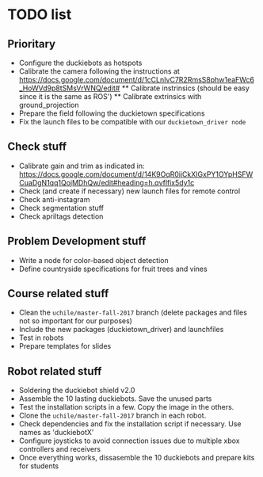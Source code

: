 # TODO list

## Prioritary
* Configure the duckiebots as hotspots
* Calibrate the camera following the instructions at https://docs.google.com/document/d/1cCLnIvC7R2RmsS8phw1eaFWc6_HoWVd9p8tSMsVrWNQ/edit#
** Calibrate instrinsics (should be easy since it is the same as ROS')
** Calibrate extrinsics with ground_projection
* Prepare the field following the duckietown specifications
* Fix the launch files to be compatible with our `duckietown_driver node`

## Check stuff
* Calibrate gain and trim as indicated in: https://docs.google.com/document/d/14K9OqR0ijCkXIGxPY1OYpHSFWCuaDgN1qq1QojMDhQw/edit#heading=h.qvflfix5dy1c
* Check (and create if necessary) new launch files for remote control
* Check anti-instagram
* Check segmentation stuff
* Check apriltags detection

## Problem Development stuff
* Write a node for color-based object detection
* Define countryside specifications for fruit trees and vines

## Course related stuff
* Clean the `uchile/master-fall-2017` branch (delete packages and files not so important for our purposes)
* Include the new packages (duckietown_driver) and launchfiles
* Test in robots
* Prepare templates for slides

## Robot related stuff
* Soldering the duckiebot shield v2.0
* Assemble the 10 lasting duckiebots. Save the unused parts
* Test the installation scripts in a few. Copy the image in the others.
* Clone the `uchile/master-fall-2017` branch in each robot. 
* Check dependencies and fix the installation script if necessary. Use names as 'duckiebotX'
* Configure joysticks to avoid connection issues due to multiple xbox controllers and receivers
* Once everything works, dissasemble the 10 duckiebots and prepare kits for students
